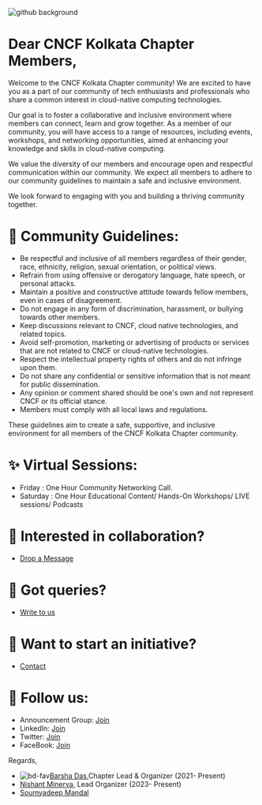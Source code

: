 ![github background](https://user-images.githubusercontent.com/103309340/232296891-25c77d2b-1d62-4567-8d06-dc4b14caa3b6.png)

# Dear CNCF Kolkata Chapter Members,

Welcome to the CNCF Kolkata Chapter community! We are excited to have you as a part of our community of tech enthusiasts and professionals who share a common interest in cloud-native computing technologies.

Our goal is to foster a collaborative and inclusive environment where members can connect, learn and grow together. As a member of our community, you will have access to a range of resources, including events, workshops, and networking opportunities, aimed at enhancing your knowledge and skills in cloud-native computing.

We value the diversity of our members and encourage open and respectful communication within our community. We expect all members to adhere to our community guidelines to maintain a safe and inclusive environment.

We look forward to engaging with you and building a thriving community together.

# 📝 Community Guidelines: 

- Be respectful and inclusive of all members regardless of their gender, race, ethnicity, religion, sexual orientation, or political views.
- Refrain from using offensive or derogatory language, hate speech, or personal attacks.
- Maintain a positive and constructive attitude towards fellow members, even in cases of disagreement.
- Do not engage in any form of discrimination, harassment, or bullying towards other members.
- Keep discussions relevant to CNCF, cloud native technologies, and related topics.
- Avoid self-promotion, marketing or advertising of products or services that are not related to CNCF or cloud-native technologies.
- Respect the intellectual property rights of others and do not infringe upon them.
- Do not share any confidential or sensitive information that is not meant for public dissemination.
- Any opinion or comment shared should be one's own and not represent CNCF or its official stance.
- Members must comply with all local laws and regulations.

These guidelines aim to create a safe, supportive, and inclusive environment for all members of the CNCF Kolkata Chapter community.

# ✨ Virtual Sessions:

- Friday : One Hour Community Networking Call.
- Saturday : One Hour Educational Content/ Hands-On Workshops/ LIVE sessions/ Podcasts 

#  🌈 Interested in collaboration?

- [Drop a Message](https://t.me/thebarshablog)

# 🚧 Got queries?

- [Write to us](https://t.me/thebarshablog)

# 🌱 Want to start an initiative?

- [Contact](https://t.me/thebarshablog)

# 📱 Follow us: 

- Announcement Group: [Join](https://chat.whatsapp.com/FfRZzC9wmpiJsWd0xO95fQ)
- LinkedIn: [Join](https://www.linkedin.com/company/cncfugkol/)
- Twitter: [Join](https://twitter.com/cncfugkol)
- FaceBook: [Join](https://www.facebook.com/cncfugkol)


Regards,

- ![bd-fav](https://user-images.githubusercontent.com/103309340/232305362-9117c2b6-a36e-4347-9690-60d2533ed9e9.png)[Barsha Das](https://bio.link/thebarshablog),Chapter Lead & Organizer (2021- Present)
- [Nishant Minerva](https://www.linkedin.com/in/nishantminerva/), Lead Organizer (2023- Present)
- [Soumyadeep Mandal](https://www.linkedin.com/in/imsampro/)



